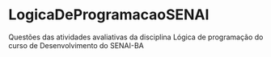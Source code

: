 # LogicaDeProgramacaoSENAI
Questões das atividades avaliativas da disciplina Lógica de programação do curso de Desenvolvimento do SENAI-BA
